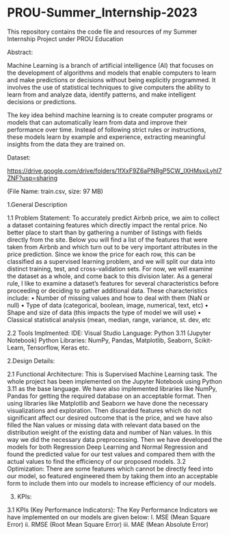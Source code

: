 # PROU-Summer_Internship-2023
This repository contains the code file and resources of my Summer Internship Project under PROU Education

Abstract:

  Machine Learning is a branch of artificial intelligence (AI) that focuses on the development of algorithms and models that enable computers to learn and make predictions or decisions without being explicitly programmed. It involves the use of statistical techniques to give computers the ability to learn from and analyze data, identify patterns, and make intelligent decisions or predictions.

  The key idea behind machine learning is to create computer programs or models that can automatically learn from data and improve their performance over time. Instead of following strict rules or instructions, these models learn by example and experience, extracting meaningful insights from the data they are trained on.

Dataset:

  https://drive.google.com/drive/folders/1fXxF9Z6aPNRgP5CW_IXHMsxiLyhI7ZNF?usp=sharing
  
  (File Name: train.csv, size: 97 MB)
  
1.General Description

  1.1 Problem Statement: To accurately predict Airbnb price, we aim to collect a dataset containing features which directly impact the rental price. No better place to start than by gathering a number of listings with fields directly from the site. Below you will find a list of the features that were taken from Airbnb and which turn out to be very important attributes in the price prediction. Since we know the price for each row, this can be classified as a supervised learning problem, and we will split our data into distinct training, test, and cross-validation sets. For now, we will examine the dataset as a whole, and come back to this division later. As a general rule, I like to examine a dataset’s features for several characteristics before proceeding or deciding to gather additional data. These characteristics include: 
  • Number of missing values and how to deal with them (NaN or null) 
  • Type of data (categorical, boolean, image, numerical, text, etc) 
  • Shape and size of data (this impacts the type of model we will use) 
  • Classical statistical analysis (mean, median, range, variance, st. dev, etc

  2.2 Tools Implmented: 
  IDE: Visual Studio
  Language: Python 3.11 (Jupyter Notebook)
  Python Libraries: NumPy, Pandas, Matplotlib, Seaborn, Scikit-Learn, Tensorflow, 
  Keras etc.
  
2.Design Details:

  2.1 Functional Architecture: This is Supervised Machine Learning task. The whole project has been implemented on the Jupyter Notebook using Python 3.11 as the base language. We have also implemented libraries like NumPy, Pandas for getting the required database on an acceptable format. Then using libraries like Matplotlib and Seaborn we have done the necessary visualizations and exploration. Then discarded features which do not significant affect our desired outcome that is the price, and we have also filled the Nan values or missing data with relevant data based on the distribution weight of the existing data and number of Nan values. In this way we did the necessary data preprocessing. Then we have developed the models for both Regression Deep Learning and Normal Regression and found the predicted value for our test values and compared them with the actual values to find the efficiency of our proposed models.
  3.2 Optimization: There are some features which cannot be directly feed into our model, so featured engineered them by taking them into an acceptable form to include them into our models to increase efficiency of our models.
  
3. KPIs:

  3.1 KPIs (Key Performance Indicators): The Key Performance Indicators we have implemented on our models are given below:
        I. MSE (Mean Square Error)
        ii. RMSE (Root Mean Square Error)
        iii. MAE (Mean Absolute Error)
